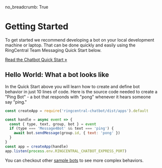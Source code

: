 no_breadcrumb: True

# Getting Started

To get started we recommend developing a bot on your local development machine or laptop. That can be done quickly and easily using the RingCentral Team Messaging Quick Start below.

<a href="https://developers.ringcentral.com/guide/team-messaging/quick-start/node" class="btn btn-primary">Read the Chatbot Quick Start &raquo;</a>

## Hello World: What a bot looks like

In the Quick Start above you will learn how to create and define bot behavior in just 10 lines of code. Here is the source code needed to create a "Ping Bot" - a bot that responds with "pong" whenever it hears someone say "ping."

```javascript linenums="1"
const createApp = require('ringcentral-chatbot/dist/apps').default

const handle = async event => {
  const { type, text, group, bot } = event
  if (type === 'Message4Bot' && text === 'ping') {
    await bot.sendMessage(group.id, { text: 'pong' })
  }
}
const app = createApp(handle)
app.listen(process.env.RINGCENTRAL_CHATBOT_EXPRESS_PORT)
```

You can checkout other [sample bots](../../samples/) to see more complex behaviors. 